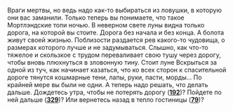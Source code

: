 Враги мертвы, но ведь надо как-то выбираться из ловушки, в которую они вас заманили. Только теперь вы понимаете, что такое Мортлэндские топи ночью. В неверном свете луны видна только дорога, на которой вы стоите. Дорога без начала и без конца. А болота живут своей жизнью. Поблизости раздается рев какого-то чудовища, о размерах которого лучше и не задумываться. Слышно, как что-то тяжелое и скользкое с трудом переваливает свою тушу через дорогу, чтобы вновь плюхнуться в зловонную тину. Стоит луне Вскрыться за одной из туч, как начинает казаться, что ко всех сторон к спасительной дороге тянутся кошмарные тени, лапы, руки, пасти, морды... По крайней мере вы были не одни. А теперь надо решать, что делать дальше. Дождетесь утра, чтобы не потерять дорогу ([**192**](#n_192))? Пойдете по ней дальше ([**329**](#n_329))? Или вернетесь назад в тепло гостиницы ([**79**](#n_79))?

